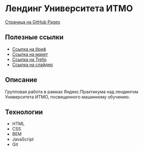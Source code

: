 # Лендинг Университета ИТМО

[Страница на GitHub Pages](https://akimoveduard.github.io/itmo-landing/)

## Полезные ссылки

- [Ссылка на бриф](https://www.notion.so/b983be8cdadf4d2ba4ab85756538bac7)
- [Ссылка на макет](https://www.figma.com/file/1V8lzi168fbxjb5cm5gVj0/PAGE-SG_ITMO?node-id=0%3A1)
- [Ссылка на Trello](https://trello.com/b/RunldoCv/html-css)
- [Ссылка на слайдер](https://swiperjs.com)

## Описание
Групповая работа в рамках Яндекс.Практикума над лендингом Университета ИТМО, посвященного машинному обучению.

## Технологии
* HTML
* CSS
* BEM
* JavaScript
* Git